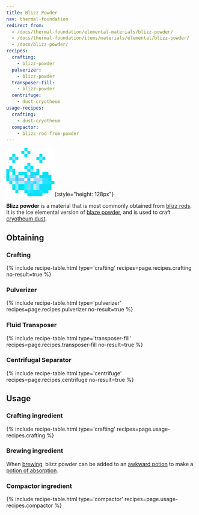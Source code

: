 ```yaml
---
title: Blizz Powder
nav: thermal-foundation
redirect_from:
  - /docs/thermal-foundation/elemental-materials/blizz-powder/
  - /docs/thermal-foundation/items/materials/elemental/blizz-powder/
  - /docs/blizz-powder/
recipes:
  crafting:
    - blizz-powder
  pulverizer:
    - blizz-powder
  transposer-fill:
    - blizz-powder
  centrifuge:
    - dust-cryotheum
usage-recipes:
  crafting:
    - dust-cryotheum
  compactor:
    - blizz-rod-from-powder
---
```


![Blizz powder](/assets/images/thermal-foundation/blizz-powder.gif){:style="height: 128px"}


**Blizz powder** is a material that is most commonly obtained from [blizz
rods](/docs/blizz-rod/). It is the ice elemental version of [blaze
powder](https://minecraft.gamepedia.com/Blaze_Powder), and is used to craft
[cryotheum dust](/docs/cryotheum-dust/).


Obtaining
---------

### Crafting
{% include recipe-table.html type='crafting' recipes=page.recipes.crafting no-result=true %}

### Pulverizer
{% include recipe-table.html type='pulverizer' recipes=page.recipes.pulverizer no-result=true %}

### Fluid Transposer
{% include recipe-table.html type='transposer-fill' recipes=page.recipes.transposer-fill no-result=true %}

### Centrifugal Separator
{% include recipe-table.html type='centrifuge' recipes=page.recipes.centrifuge no-result=true %}


Usage
-----

### Crafting ingredient
{% include recipe-table.html type='crafting' recipes=page.usage-recipes.crafting %}

### Brewing ingredient
When [brewing](https://minecraft.gamepedia.com/Brewing), blizz powder can be
added to an [awkward
potion](https://minecraft.gamepedia.com/Potion#Base_potions) to make a [potion
of absorption](/docs/cofh-core-potions/).

### Compactor ingredient
{% include recipe-table.html type='compactor' recipes=page.usage-recipes.compactor %}
